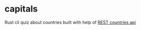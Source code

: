 # capitals
Rust cli quiz about countries built with help of [REST countries api](https://restcountries.com)
